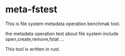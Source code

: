 # meta-fstest
This is file system metadata operation benchmak tool.

the metadata operation test about file system include open,create,remove,fstat ...

This tool is written in rust.
